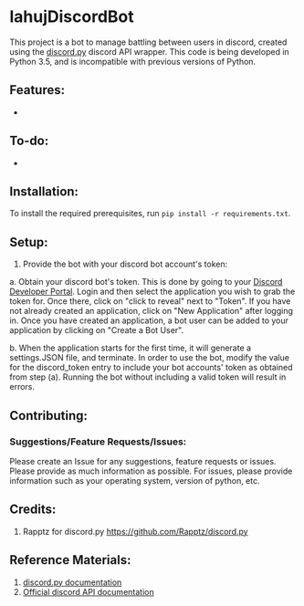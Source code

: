 # lahujDiscordBot

This project is a bot to manage battling between users in discord, created using the [discord.py](https://github.com/Rapptz/discord.py) discord API wrapper. This code is being developed in Python 3.5, and is incompatible with previous versions of Python.

## Features:

* 

## To-do:
  
* 

## Installation:

To install the required prerequisites, run `pip install -r requirements.txt`.

## Setup:

1. Provide the bot with your discord bot account's token:
  
  a. Obtain your discord bot's token. This is done by going to your [Discord Developer Portal](https://discordapp.com/developers/applications/). Login and then select the application you wish to grab the token for. Once there, click on "click to reveal" next to "Token". If you have not already created an application, click on "New Application" after logging in. Once you have created an application, a bot user can be added to your application by clicking on "Create a Bot User".

  b. When the application starts for the first time, it will generate a settings.JSON file, and terminate. In order to use the bot, modify the value for the discord_token entry to include your bot accounts' token as obtained from step (a). Running the bot without including a valid token will result in errors.
  
## Contributing:

### Suggestions/Feature Requests/Issues:

Please create an Issue for any suggestions, feature requests or issues. Please provide as much information as possible. For issues, please provide information such as your operating system, version of python, etc.

## Credits:

1. Rapptz for discord.py https://github.com/Rapptz/discord.py

## Reference Materials:
1. [discord.py documentation](http://discordpy.readthedocs.io/en/latest/index.html)
2. [Official discord API documentation](https://discordapp.com/developers/docs/intro)
